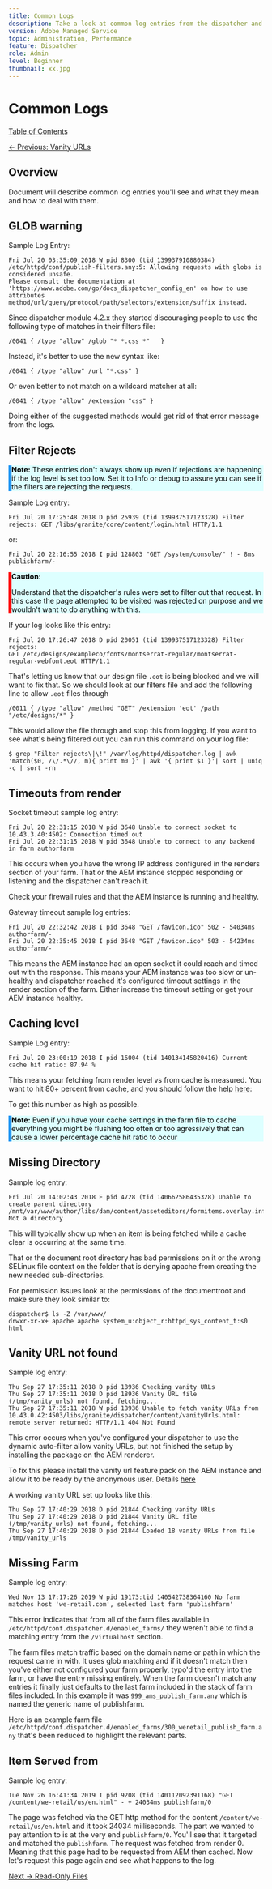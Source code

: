 ```yaml
---
title: Common Logs
description: Take a look at common log entries from the dispatcher and learning what they mean and how to address them.
version: Adobe Managed Service
topic: Administration, Performance
feature: Dispatcher
role: Admin
level: Beginner
thumbnail: xx.jpg
---
```


# Common Logs

[Table of Contents](./overview.html)

[<- Previous: Vanity URLs](./disp-vanity-url.md)

## Overview

Document will describe common log entries you'll see and what they mean and how to deal with them.

## GLOB warning

Sample Log Entry:

```
Fri Jul 20 03:35:09 2018 W pid 8300 (tid 139937910880384) /etc/httpd/conf/publish-filters.any:5: Allowing requests with globs is considered unsafe.
Please consult the documentation at 'https://www.adobe.com/go/docs_dispatcher_config_en' on how to use attributes 
method/url/query/protocol/path/selectors/extension/suffix instead.
```

Since dispatcher module 4.2.x they started discouraging people to use the following type of matches in their filters file:

```
/0041 { /type "allow" /glob "* *.css *"   }
```

Instead, it's better to use the new syntax like:

```
/0041 { /type "allow" /url "*.css" }
```

Or even better to not match on a wildcard matcher at all:

```
/0041 { /type "allow" /extension "css" }
```

Doing either of the suggested methods would get rid of that error message from the logs.

## Filter Rejects


<div style="color: #000;border-left: 6px solid #2196F3;background-color:#ddffff;"><b>Note:</b>
These entries don't always show up even if rejections are happening if the log level is set too low. Set it to Info or debug to assure you can see if the filters are rejecting the requests.
</div>

Sample Log entry:

```
Fri Jul 20 17:25:48 2018 D pid 25939 (tid 139937517123328) Filter rejects: GET /libs/granite/core/content/login.html HTTP/1.1
```

or:

```
Fri Jul 20 22:16:55 2018 I pid 128803 "GET /system/console/" ! - 8ms publishfarm/-
```

<div style="color: #000;border-left: 6px solid red;background-color:#ddffff;"><b>Caution:</b>

Understand that the dispatcher's rules were set to filter out that request. In this case the page attempted to be visited was rejected on purpose and we wouldn't want to do anything with this.
</div>

If your log looks like this entry:

```
Fri Jul 20 17:26:47 2018 D pid 20051 (tid 139937517123328) Filter rejects: 
GET /etc/designs/exampleco/fonts/montserrat-regular/montserrat-regular-webfont.eot HTTP/1.1
```

That's letting us know that our design file `.eot` is being blocked and we will want to fix that.
So we should look at our filters file and add the following line to allow `.eot` files through

```
/0011 { /type "allow" /method "GET" /extension 'eot' /path "/etc/designs/*" }
```

This would allow the file through and stop this from logging.
If you want to see what's being filtered out you can run this command on your log file:

```
$ grep "Filter rejects\|\!" /var/log/httpd/dispatcher.log | awk 'match($0, /\/.*\//, m){ print m0 }' | awk '{ print $1 }'| sort | uniq -c | sort -rn
```

## Timeouts from render

Socket timeout sample log entry:

```
Fri Jul 20 22:31:15 2018 W pid 3648 Unable to connect socket to 10.43.3.40:4502: Connection timed out 
Fri Jul 20 22:31:15 2018 W pid 3648 Unable to connect to any backend in farm authorfarm
```

This occurs when you have the wrong IP address configured in the renders section of your farm. That or the AEM instance stopped responding or listening and the dispatcher can't reach it.

Check your firewall rules and that the AEM instance is running and healthy.

Gateway timeout sample log entries:

```
Fri Jul 20 22:32:42 2018 I pid 3648 "GET /favicon.ico" 502 - 54034ms authorfarm/- 
Fri Jul 20 22:35:45 2018 I pid 3648 "GET /favicon.ico" 503 - 54234ms authorfarm/-
```

This means the AEM instance had an open socket it could reach and timed out with the response. This means your AEM instance was too slow or un-healthy and dispatcher reached it's configured timeout settings in the render section of the farm. Either increase the timeout setting or get your AEM instance healthy.

## Caching level

Sample Log entry:

```
Fri Jul 20 23:00:19 2018 I pid 16004 (tid 140134145820416) Current cache hit ratio: 87.94 %
```

This means your fetching from render level vs from cache is measured. You want to hit 80+ percent from cache, and you should follow the help [here](https://experienceleague.adobe.com/docs/experience-cloud-kcs/kbarticles/KA-17458.html%3Flang%3Den):

To get this number as high as possible.

<div style="color: #000;border-left: 6px solid #2196F3;background-color:#ddffff;"><b>Note:</b>
Even if you have your cache settings in the farm file to cache everything you might be flushing too often or too agressively that can cause a lower percentage cache hit ratio to occur
</div>

## Missing Directory

Sample log entry:

```
Fri Jul 20 14:02:43 2018 E pid 4728 (tid 140662586435328) Unable to create parent directory /mnt/var/www/author/libs/dam/content/asseteditors/formitems.overlay.infinity.json/application: Not a directory
```

This will typically show up when an item is being fetched while a cache clear is occurring at the same time.

That or the document root directory has bad permissions on it or the wrong SELinux file context on the folder that is denying apache from creating the new needed sub-directories.

For permission issues look at the permissions of the documentroot and make sure they look similar to:

```
dispatcher$ ls -Z /var/www/
drwxr-xr-x+ apache apache system_u:object_r:httpd_sys_content_t:s0 html
```

## Vanity URL not found

Sample log entry:

```
Thu Sep 27 17:35:11 2018 D pid 18936 Checking vanity URLs 
Thu Sep 27 17:35:11 2018 D pid 18936 Vanity URL file (/tmp/vanity_urls) not found, fetching... 
Thu Sep 27 17:35:11 2018 W pid 18936 Unable to fetch vanity URLs from 10.43.0.42:4503/libs/granite/dispatcher/content/vanityUrls.html: remote server returned: HTTP/1.1 404 Not Found
```

This error occurs when you've configured your dispatcher to use the dynamic auto-filter allow vanity URLs, but not finished the setup by installing the package on the AEM renderer.

To fix this please install the vanity url feature pack on the AEM instance and allow it to be ready by the anonymous user. Details [here](https://experienceleague.adobe.com/docs/experience-cloud-kcs/kbarticles/KA-17463.html%3Flang%3Den)

A working vanity URL set up looks like this:

```
Thu Sep 27 17:40:29 2018 D pid 21844 Checking vanity URLs 
Thu Sep 27 17:40:29 2018 D pid 21844 Vanity URL file (/tmp/vanity_urls) not found, fetching... 
Thu Sep 27 17:40:29 2018 D pid 21844 Loaded 18 vanity URLs from file /tmp/vanity_urls
```

## Missing Farm

Sample log entry:

```
Wed Nov 13 17:17:26 2019 W pid 19173:tid 140542738364160 No farm matches host 'we-retail.com', selected last farm 'publishfarm'
```

This error indicates that from all of the farm files available in `/etc/httpd/conf.dispatcher.d/enabled_farms/` they weren't able to find a matching entry from the `/virtualhost` section.

The farm files match traffic based on the domain name or path in which the request came in with. It uses glob matching and if it doesn't match then you've either not configured your farm properly, typo'd the entry into the farm, or have the entry missing entirely. When the farm doesn't match any entries it finally just defaults to the last farm included in the stack of farm files included. In this example it was `999_ams_publish_farm.any` which is named the generic name of publishfarm.

Here is an example farm file `/etc/httpd/conf.dispatcher.d/enabled_farms/300_weretail_publish_farm.any` that's been reduced to highlight the relevant parts.

## Item Served from

Sample log entry:

```
Tue Nov 26 16:41:34 2019 I pid 9208 (tid 140112092391168) "GET /content/we-retail/us/en.html" - + 24034ms publishfarm/0
```

The page was fetched via the GET http method for the content `/content/we-retail/us/en.html` and it took 24034 milliseconds. The part we wanted to pay attention to is at the very end `publishfarm/0`. You'll see that it targeted and matched the `publishfarm`. The request was fetched from render 0. Meaning that this page had to be requested from AEM then cached. Now let's request this page again and see what happens to the log.

[Next -> Read-Only Files](./immutable-files.md)